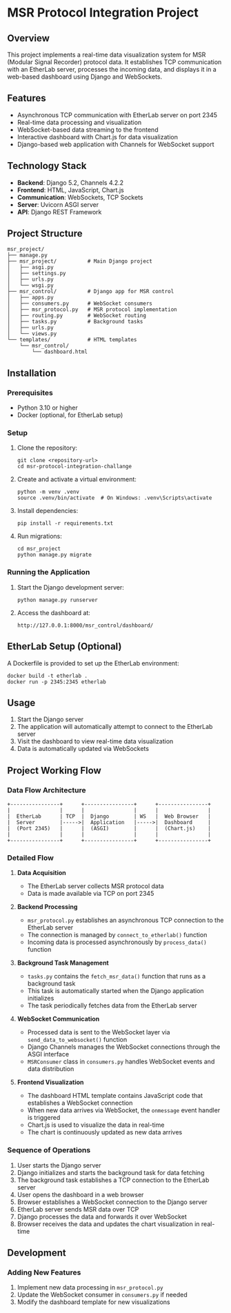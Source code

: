 # MSR Protocol Integration Project

## Overview
This project implements a real-time data visualization system for MSR (Modular Signal Recorder) protocol data. It establishes TCP communication with an EtherLab server, processes the incoming data, and displays it in a web-based dashboard using Django and WebSockets.

## Features
- Asynchronous TCP communication with EtherLab server on port 2345
- Real-time data processing and visualization
- WebSocket-based data streaming to the frontend
- Interactive dashboard with Chart.js for data visualization
- Django-based web application with Channels for WebSocket support

## Technology Stack
- **Backend**: Django 5.2, Channels 4.2.2
- **Frontend**: HTML, JavaScript, Chart.js
- **Communication**: WebSockets, TCP Sockets
- **Server**: Uvicorn ASGI server
- **API**: Django REST Framework

## Project Structure
```
msr_project/
├── manage.py
├── msr_project/          # Main Django project
│   ├── asgi.py
│   ├── settings.py
│   ├── urls.py
│   └── wsgi.py
├── msr_control/          # Django app for MSR control
│   ├── apps.py
│   ├── consumers.py      # WebSocket consumers
│   ├── msr_protocol.py   # MSR protocol implementation
│   ├── routing.py        # WebSocket routing
│   ├── tasks.py          # Background tasks
│   ├── urls.py
│   └── views.py
└── templates/            # HTML templates
    └── msr_control/
        └── dashboard.html
```

## Installation

### Prerequisites
- Python 3.10 or higher
- Docker (optional, for EtherLab setup)

### Setup
1. Clone the repository:
   ```
   git clone <repository-url>
   cd msr-protocol-integration-challange
   ```

2. Create and activate a virtual environment:
   ```
   python -m venv .venv
   source .venv/bin/activate  # On Windows: .venv\Scripts\activate
   ```

3. Install dependencies:
   ```
   pip install -r requirements.txt
   ```

4. Run migrations:
   ```
   cd msr_project
   python manage.py migrate
   ```

### Running the Application
1. Start the Django development server:
   ```
   python manage.py runserver
   ```

2. Access the dashboard at:
   ```
   http://127.0.0.1:8000/msr_control/dashboard/
   ```

## EtherLab Setup (Optional)
A Dockerfile is provided to set up the EtherLab environment:

```
docker build -t etherlab .
docker run -p 2345:2345 etherlab
```

## Usage
1. Start the Django server
2. The application will automatically attempt to connect to the EtherLab server
3. Visit the dashboard to view real-time data visualization
4. Data is automatically updated via WebSockets

## Project Working Flow

### Data Flow Architecture
```
+----------------+      +----------------+      +----------------+
|                |      |                |      |                |
|  EtherLab      | TCP  |  Django        | WS   |  Web Browser   |
|  Server        |----->|  Application   |----->|  Dashboard     |
|  (Port 2345)   |      |  (ASGI)        |      |  (Chart.js)    |
|                |      |                |      |                |
+----------------+      +----------------+      +----------------+
```

### Detailed Flow
1. **Data Acquisition**
   - The EtherLab server collects MSR protocol data
   - Data is made available via TCP on port 2345

2. **Backend Processing**
   - `msr_protocol.py` establishes an asynchronous TCP connection to the EtherLab server
   - The connection is managed by `connect_to_etherlab()` function
   - Incoming data is processed asynchronously by `process_data()` function

3. **Background Task Management**
   - `tasks.py` contains the `fetch_msr_data()` function that runs as a background task
   - This task is automatically started when the Django application initializes
   - The task periodically fetches data from the EtherLab server

4. **WebSocket Communication**
   - Processed data is sent to the WebSocket layer via `send_data_to_websocket()` function
   - Django Channels manages the WebSocket connections through the ASGI interface
   - `MSRConsumer` class in `consumers.py` handles WebSocket events and data distribution

5. **Frontend Visualization**
   - The dashboard HTML template contains JavaScript code that establishes a WebSocket connection
   - When new data arrives via WebSocket, the `onmessage` event handler is triggered
   - Chart.js is used to visualize the data in real-time
   - The chart is continuously updated as new data arrives

### Sequence of Operations
1. User starts the Django server
2. Django initializes and starts the background task for data fetching
3. The background task establishes a TCP connection to the EtherLab server
4. User opens the dashboard in a web browser
5. Browser establishes a WebSocket connection to the Django server
6. EtherLab server sends MSR data over TCP
7. Django processes the data and forwards it over WebSocket
8. Browser receives the data and updates the chart visualization in real-time

## Development

### Adding New Features
1. Implement new data processing in `msr_protocol.py`
2. Update the WebSocket consumer in `consumers.py` if needed
3. Modify the dashboard template for new visualizations
